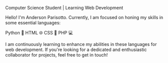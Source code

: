 Computer Science Student | Learning Web Development

Hello! I'm Anderson Parisotto. Currently, I am focused on honing my skills in some essential languages:

Python 🐍
    HTML 🌐
    CSS 🎨
    PHP 💻

I am continuously learning to enhance my abilities in these languages for web development. If you're looking for a dedicated and enthusiastic collaborator for projects, feel free to get in touch!
